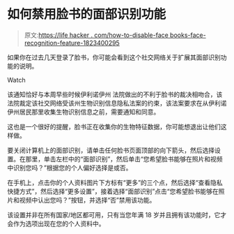 # 如何禁用脸书的面部识别功能

> 原文:[https://life hacker . com/how-to-disable-face books-face-recognition-feature-1823400295](https://lifehacker.com/how-to-disable-facebooks-facial-recognition-feature-1823400295)

如果你在过去几天登录了脸书，你可能会看到这个社交网络关于扩展其面部识别功能的说明。

Watch

该通知恰好与本周早些时候伊利诺伊州 法院做出的不利于脸书的裁决相吻合，该法院裁定该社交网络受该州生物识别信息隐私法案的约束，该法案要求在从伊利诺伊州居民那里收集生物识别信息之前，需要通知和同意。

这也是一个很好的提醒，脸书正在收集你的生物特征数据，你可能想退出让他们这样做。

要关闭计算机上的面部识别，请单击任何脸书页面顶部的向下箭头，然后选择设置。在那里，单击左栏中的“面部识别”，然后单击“您希望脸书能够在照片和视频中识别您吗？”根据您的个人偏好选择是或否。

在手机上，点击你的个人资料图片下方标有“更多”的三个点，然后选择“查看隐私快捷方式”，然后选择“更多设置”，接着选择“面部识别”点击“您希望脸书能够在照片和视频中认出您吗？”按钮，并选择“否”禁用该功能。

该设置并非在所有国家/地区都可用，只有当您年满 18 岁并且拥有该功能时，它才会作为选项出现在您的个人资料中。